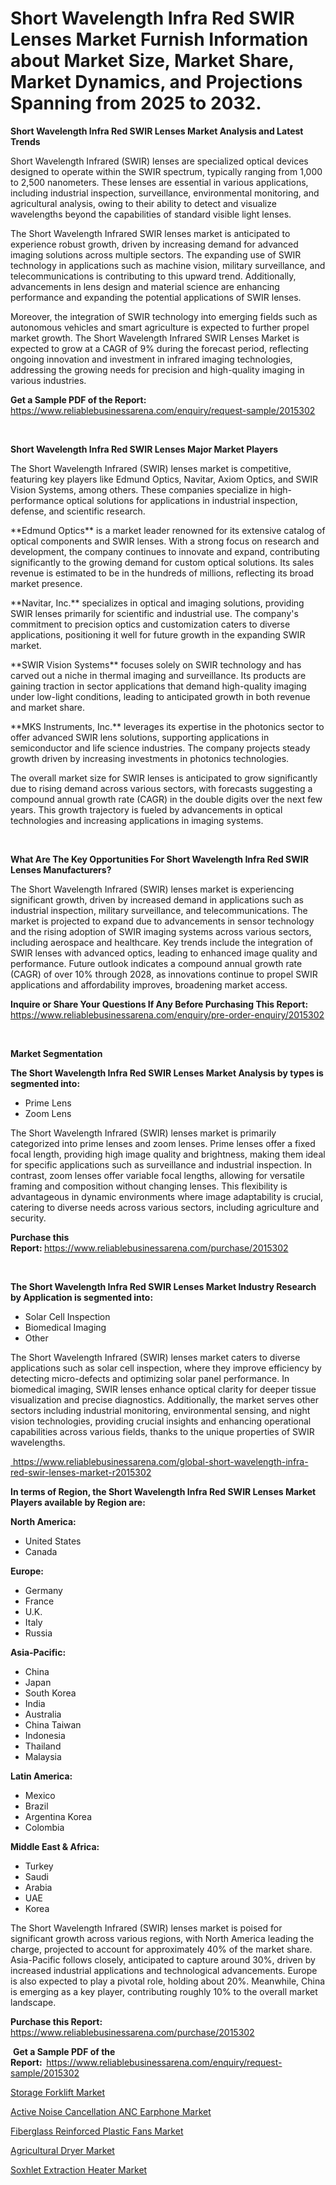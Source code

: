 <p><h1>Short Wavelength Infra Red SWIR Lenses Market Furnish Information about Market Size, Market Share, Market Dynamics, and Projections Spanning from 2025 to 2032.</h1></p><p><strong>Short Wavelength Infra Red SWIR Lenses Market Analysis and Latest Trends</strong></p>
<p><p>Short Wavelength Infrared (SWIR) lenses are specialized optical devices designed to operate within the SWIR spectrum, typically ranging from 1,000 to 2,500 nanometers. These lenses are essential in various applications, including industrial inspection, surveillance, environmental monitoring, and agricultural analysis, owing to their ability to detect and visualize wavelengths beyond the capabilities of standard visible light lenses.</p><p>The Short Wavelength Infrared SWIR lenses market is anticipated to experience robust growth, driven by increasing demand for advanced imaging solutions across multiple sectors. The expanding use of SWIR technology in applications such as machine vision, military surveillance, and telecommunications is contributing to this upward trend. Additionally, advancements in lens design and material science are enhancing performance and expanding the potential applications of SWIR lenses.</p><p>Moreover, the integration of SWIR technology into emerging fields such as autonomous vehicles and smart agriculture is expected to further propel market growth. The Short Wavelength Infrared SWIR Lenses Market is expected to grow at a CAGR of 9% during the forecast period, reflecting ongoing innovation and investment in infrared imaging technologies, addressing the growing needs for precision and high-quality imaging in various industries.</p></p>
<p><strong>Get a Sample PDF of the Report:&nbsp;</strong> <a href="https://www.reliablebusinessarena.com/enquiry/request-sample/2015302?utm_campaign=3024&utm_medium=2&utm_source=Github&utm_content=ia&utm_term=29032025&utm_id=short-wavelength-infra-red-swir-lenses">https://www.reliablebusinessarena.com/enquiry/request-sample/2015302</a></p>
<p>&nbsp;</p>
<p><strong>Short Wavelength Infra Red SWIR Lenses Major Market Players</strong></p>
<p><p>The Short Wavelength Infrared (SWIR) lenses market is competitive, featuring key players like Edmund Optics, Navitar, Axiom Optics, and SWIR Vision Systems, among others. These companies specialize in high-performance optical solutions for applications in industrial inspection, defense, and scientific research.</p><p>**Edmund Optics** is a market leader renowned for its extensive catalog of optical components and SWIR lenses. With a strong focus on research and development, the company continues to innovate and expand, contributing significantly to the growing demand for custom optical solutions. Its sales revenue is estimated to be in the hundreds of millions, reflecting its broad market presence.</p><p>**Navitar, Inc.** specializes in optical and imaging solutions, providing SWIR lenses primarily for scientific and industrial use. The company's commitment to precision optics and customization caters to diverse applications, positioning it well for future growth in the expanding SWIR market.</p><p>**SWIR Vision Systems** focuses solely on SWIR technology and has carved out a niche in thermal imaging and surveillance. Its products are gaining traction in sector applications that demand high-quality imaging under low-light conditions, leading to anticipated growth in both revenue and market share.</p><p>**MKS Instruments, Inc.** leverages its expertise in the photonics sector to offer advanced SWIR lens solutions, supporting applications in semiconductor and life science industries. The company projects steady growth driven by increasing investments in photonics technologies.</p><p>The overall market size for SWIR lenses is anticipated to grow significantly due to rising demand across various sectors, with forecasts suggesting a compound annual growth rate (CAGR) in the double digits over the next few years. This growth trajectory is fueled by advancements in optical technologies and increasing applications in imaging systems.</p></p>
<p>&nbsp;</p>
<p><strong>What Are The Key Opportunities For Short Wavelength Infra Red SWIR Lenses Manufacturers?</strong></p>
<p><p>The Short Wavelength Infrared (SWIR) lenses market is experiencing significant growth, driven by increased demand in applications such as industrial inspection, military surveillance, and telecommunications. The market is projected to expand due to advancements in sensor technology and the rising adoption of SWIR imaging systems across various sectors, including aerospace and healthcare. Key trends include the integration of SWIR lenses with advanced optics, leading to enhanced image quality and performance. Future outlook indicates a compound annual growth rate (CAGR) of over 10% through 2028, as innovations continue to propel SWIR applications and affordability improves, broadening market access.</p></p>
<p><strong>Inquire or Share Your Questions If Any Before Purchasing This Report:</strong> <a href="https://www.reliablebusinessarena.com/enquiry/pre-order-enquiry/2015302?utm_campaign=3024&utm_medium=2&utm_source=Github&utm_content=ia&utm_term=29032025&utm_id=short-wavelength-infra-red-swir-lenses">https://www.reliablebusinessarena.com/enquiry/pre-order-enquiry/2015302</a></p>
<p>&nbsp;</p>
<p><strong>Market Segmentation</strong></p>
<p><strong>The Short Wavelength Infra Red SWIR Lenses Market Analysis by types is segmented into:</strong></p>
<p><ul><li>Prime Lens</li><li>Zoom Lens</li></ul></p>
<p><p>The Short Wavelength Infrared (SWIR) lenses market is primarily categorized into prime lenses and zoom lenses. Prime lenses offer a fixed focal length, providing high image quality and brightness, making them ideal for specific applications such as surveillance and industrial inspection. In contrast, zoom lenses offer variable focal lengths, allowing for versatile framing and composition without changing lenses. This flexibility is advantageous in dynamic environments where image adaptability is crucial, catering to diverse needs across various sectors, including agriculture and security.</p></p>
<p><strong>Purchase this Report:&nbsp;</strong><a href="https://www.reliablebusinessarena.com/purchase/2015302?utm_campaign=3024&utm_medium=2&utm_source=Github&utm_content=ia&utm_term=29032025&utm_id=short-wavelength-infra-red-swir-lenses">https://www.reliablebusinessarena.com/purchase/2015302</a></p>
<p>&nbsp;</p>
<p><strong>The Short Wavelength Infra Red SWIR Lenses Market Industry Research by Application is segmented into:</strong></p>
<p><ul><li>Solar Cell Inspection</li><li>Biomedical Imaging</li><li>Other</li></ul></p>
<p><p>The Short Wavelength Infrared (SWIR) lenses market caters to diverse applications such as solar cell inspection, where they improve efficiency by detecting micro-defects and optimizing solar panel performance. In biomedical imaging, SWIR lenses enhance optical clarity for deeper tissue visualization and precise diagnostics. Additionally, the market serves other sectors including industrial monitoring, environmental sensing, and night vision technologies, providing crucial insights and enhancing operational capabilities across various fields, thanks to the unique properties of SWIR wavelengths.</p></p>
<p><a href="https://www.reliablebusinessarena.com/global-short-wavelength-infra-red-swir-lenses-market-r2015302?utm_campaign=3024&utm_medium=2&utm_source=Github&utm_content=ia&utm_term=29032025&utm_id=short-wavelength-infra-red-swir-lenses">&nbsp;https://www.reliablebusinessarena.com/global-short-wavelength-infra-red-swir-lenses-market-r2015302</a></p>
<p><strong>In terms of Region, the Short Wavelength Infra Red SWIR Lenses Market Players available by Region are:</strong></p>
<p>
    <p> <strong> North America: </strong>
        <ul>
            <li>United States</li>
            <li>Canada</li>
        </ul>
        </p> 
    <p> <strong> Europe: </strong>
        <ul>
            <li>Germany</li>
            <li>France</li>
            <li>U.K.</li>
            <li>Italy</li>
            <li>Russia</li>
        </ul>
        </p> 
    <p> <strong> Asia-Pacific: </strong>
        <ul>
            <li>China</li>
            <li>Japan</li>
            <li>South Korea</li>
            <li>India</li>
            <li>Australia</li>
            <li>China Taiwan</li>
            <li>Indonesia</li>
            <li>Thailand</li>
            <li>Malaysia</li>
        </ul>
        </p> 
    <p> <strong> Latin America: </strong>
        <ul>
            <li>Mexico</li>
            <li>Brazil</li>
            <li>Argentina Korea</li>
            <li>Colombia</li>
        </ul>
        </p> 
    <p> <strong> Middle East & Africa: </strong>
        <ul>
            <li>Turkey</li>
            <li>Saudi</li>
            <li>Arabia</li>
            <li>UAE</li>
            <li>Korea</li>
        </ul>
    </p>
    </p>
<p><p>The Short Wavelength Infrared (SWIR) lenses market is poised for significant growth across various regions, with North America leading the charge, projected to account for approximately 40% of the market share. Asia-Pacific follows closely, anticipated to capture around 30%, driven by increased industrial applications and technological advancements. Europe is also expected to play a pivotal role, holding about 20%. Meanwhile, China is emerging as a key player, contributing roughly 10% to the overall market landscape.</p></p>
<p><strong>Purchase this Report: </strong><a href="https://www.reliablebusinessarena.com/purchase/2015302?utm_campaign=3024&utm_medium=2&utm_source=Github&utm_content=ia&utm_term=29032025&utm_id=short-wavelength-infra-red-swir-lenses">https://www.reliablebusinessarena.com/purchase/2015302</a></p>
<p>&nbsp;<strong>Get a Sample PDF of the Report:&nbsp;&nbsp;</strong><a href="https://www.reliablebusinessarena.com/enquiry/request-sample/2015302?utm_campaign=3024&utm_medium=2&utm_source=Github&utm_content=ia&utm_term=29032025&utm_id=short-wavelength-infra-red-swir-lenses">https://www.reliablebusinessarena.com/enquiry/request-sample/2015302</a></p>
<p><strong></strong></p>
<p><p><a href="https://www.linkedin.com/pulse/storage-forklift-market-analysis-from-2025-2032-size-growing-n2cke?utm_campaign=3024&utm_medium=2&utm_source=Github&utm_content=ia&utm_term=29032025&utm_id=short-wavelength-infra-red-swir-lenses">Storage Forklift Market</a></p><p><a href="https://github.com/ivvrgibi/Market-Research-Report-List-1/blob/main/active-noise-cancellation-anc-earphone-market.md?utm_campaign=3024&utm_medium=2&utm_source=Github&utm_content=ia&utm_term=29032025&utm_id=short-wavelength-infra-red-swir-lenses">Active Noise Cancellation ANC Earphone Market</a></p><p><a href="https://www.linkedin.com/pulse/fiberglass-reinforced-plastic-fans-market-analysis-shows-detailed-jcpde?utm_campaign=3024&utm_medium=2&utm_source=Github&utm_content=ia&utm_term=29032025&utm_id=short-wavelength-infra-red-swir-lenses">Fiberglass Reinforced Plastic Fans Market</a></p><p><a href="https://www.linkedin.com/pulse/agricultural-dryer-market-report-demographics-target-forecast-bpqtf?utm_campaign=3024&utm_medium=2&utm_source=Github&utm_content=ia&utm_term=29032025&utm_id=short-wavelength-infra-red-swir-lenses">Agricultural Dryer Market</a></p><p><a href="https://www.linkedin.com/pulse/evaluating-soxhlet-extraction-heater-market-2025-2032-trends-sd7re?utm_campaign=3024&utm_medium=2&utm_source=Github&utm_content=ia&utm_term=29032025&utm_id=short-wavelength-infra-red-swir-lenses">Soxhlet Extraction Heater Market</a></p></p>